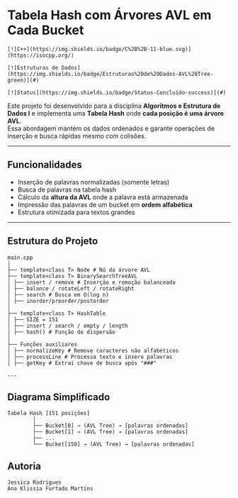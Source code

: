 # Tabela Hash com Árvores AVL em Cada Bucket

```
[![C++](https://img.shields.io/badge/C%2B%2B-11-blue.svg)](https://isocpp.org/)

[![Estruturas de Dados](https://img.shields.io/badge/Estruturas%20de%20Dados-AVL%20Tree-green)](#)

[![Status](https://img.shields.io/badge/Status-Concluído-success)](#)
```

Este projeto foi desenvolvido para a disciplina **Algoritmos e Estrutura de Dados I**  e implementa uma **Tabela Hash** onde **cada posição é uma árvore AVL**.  
Essa abordagem mantém os dados ordenados e garante operações de inserção e busca rápidas mesmo com colisões.

---

## Funcionalidades

- Inserção de palavras normalizadas (somente letras)  
- Busca de palavras na tabela hash  
- Cálculo da **altura da AVL** onde a palavra está armazenada  
- Impressão das palavras de um bucket em **ordem alfabética**  
- Estrutura otimizada para textos grandes  

---

## Estrutura do Projeto
```
main.cpp
│
├── template<class T> Node # Nó da árvore AVL
├── template<class T> BinarySearchTreeAVL
│ ├── insert / remove # Inserção e remoção balanceada
│ ├── balance / rotateLeft / rotateRight
│ ├── search # Busca em O(log n)
│ ├── inorder/preorder/postorder
│
├── template<class T> HashTable
│ ├── SIZE = 151
│ ├── insert / search / empty / length
│ ├── hash() # Função de dispersão
│
├── Funções auxiliares
│ ├── normalizeKey # Remove caracteres não alfabéticos
│ ├── processLine # Processa texto e insere palavras
│ ├── getKey # Extrai chave de busca após "###"

---
```

## Diagrama Simplificado
```
Tabela Hash [151 posições]
        │
        ├── Bucket[0] → (AVL Tree) → [palavras ordenadas]
        ├── Bucket[1] → (AVL Tree) → [palavras ordenadas]
        ├── ...
        └── Bucket[150] → (AVL Tree) → [palavras ordenadas]
```

## Autoria
```
Jessica Rodrigues
Ana Klissia Furtado Martins
```

